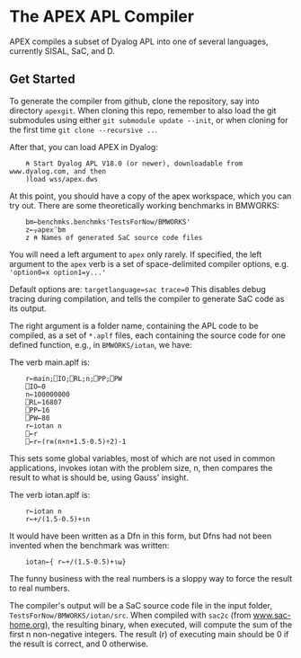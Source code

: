 The APEX APL Compiler
=====================

APEX compiles a subset of Dyalog APL into one of several languages, currently SISAL, SaC, and D.

Get Started
-----------

To generate the compiler from github, clone the repository, say into directory `apexgit`.
When cloning this repo, remember to also load the git submodules using either
`git submodule update --init`, or when cloning for the first time `git clone --recursive ..`.

After that, you can load APEX in Dyalog:

```apl
    ⍝ Start Dyalog APL V18.0 (or newer), downloadable from www.dyalog.com, and then
    )load wss/apex.dws
```

At this point, you should have a copy of the apex workspace, which you can
try out. There are some theoretically working benchmarks in BMWORKS:

```apl
    bm←benchmks.benchmks'TestsForNow/BMWORKS'
    z←⍪apex¨bm
    z ⍝ Names of generated SaC source code files
```
You will need a left argument to ``apex`` only rarely.
If specified, the left argument to the `apex` verb is a set of space-delimited
compiler options, e.g. `'option0=x option1=y...'`

Default options are: `targetlanguage=sac trace=0`
This disables debug tracing during compilation, and tells the
compiler to generate SaC code as its output.

The right argument is a folder name, containing the APL code
to be compiled, as a set of `*.aplf` files, each containing the
source code for one defined function, e.g., in `BMWORKS/iotan`, we
have:

The verb main.aplf is:

```apl
    r←main;⎕IO;⎕RL;n;⎕PP;⎕PW
    ⎕IO←0
    n←100000000
    ⎕RL←16807
    ⎕PP←16
    ⎕PW←80
    r←iotan n
    ⎕←r
    ⎕←r←(r≡(n×n+1.5-0.5)÷2)-1
```
This sets some global variables, most of which are not used
in common applications, invokes iotan with the problem size, n,
then compares the result to what is should be, using Gauss' insight.

The verb iotan.aplf is:

```apl
    r←iotan n
    r←+/(1.5-0.5)+⍳n
```
It would have been written as a Dfn in this form, but Dfns had not been
invented when the benchmark was written:

```apl
    iotan←{ r←+/(1.5-0.5)+⍳⍵}
```

The funny business with the real numbers is a sloppy way to force the
result to real numbers.

The compiler's output will be a SaC source code file in the input
folder, `TestsForNow/BMWORKS/iotan/src`. When compiled with `sac2c`
(from www.sac-home.org), the resulting binary, when executed, will compute
the sum of the first n non-negative integers.
The result (r) of executing main should be 0 if the result is correct,
and 0 otherwise.
